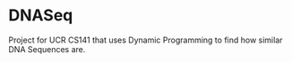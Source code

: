 # DNASeq
Project for UCR CS141 that uses Dynamic Programming to find how similar DNA Sequences are.
